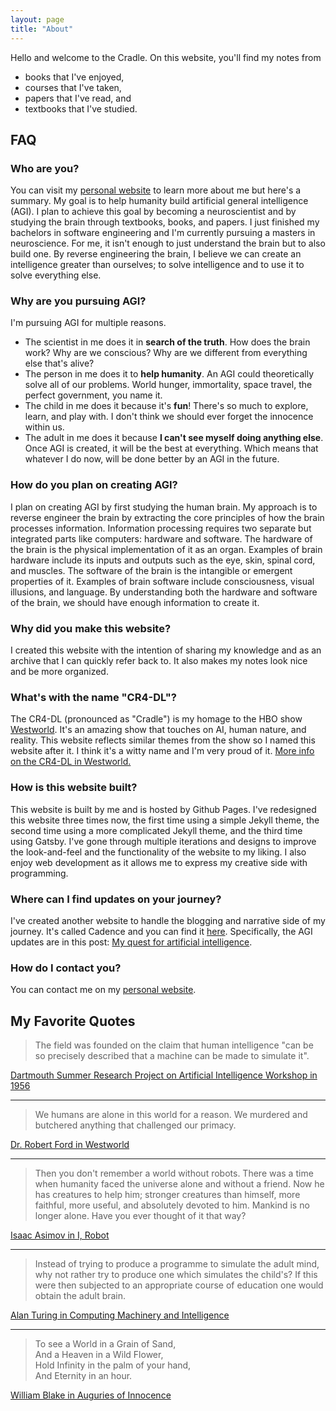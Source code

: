 ```yaml
---
layout: page
title: "About"
---
```


Hello and welcome to the Cradle. On this website, you'll find my notes from

- books that I've enjoyed,
- courses that I've taken,
- papers that I've read, and
- textbooks that I've studied.

## FAQ

### Who are you?

You can visit my [personal website](https://brianpho.com/) to learn more about me but here's a summary. My goal is to help humanity build artificial general intelligence (AGI). I plan to achieve this goal by becoming a neuroscientist and by studying the brain through textbooks, books, and papers. I just finished my bachelors in software engineering and I'm currently pursuing a masters in neuroscience. For me, it isn't enough to just understand the brain but to also build one. By reverse engineering the brain, I believe we can create an intelligence greater than ourselves; to solve intelligence and to use it to solve everything else.

### Why are you pursuing AGI?

I'm pursuing AGI for multiple reasons.

- The scientist in me does it in **search of the truth**. How does the brain work? Why are we conscious? Why are we different from everything else that's alive?
- The person in me does it to **help humanity**. An AGI could theoretically solve all of our problems. World hunger, immortality, space travel, the perfect government, you name it.
- The child in me does it because it's **fun**! There's so much to explore, learn, and play with. I don't think we should ever forget the innocence within us.
- The adult in me does it because **I can't see myself doing anything else**. Once AGI is created, it will be the best at everything. Which means that whatever I do now, will be done better by an AGI in the future.

### How do you plan on creating AGI?

I plan on creating AGI by first studying the human brain. My approach is to reverse engineer the brain by extracting the core principles of how the brain processes information. Information processing requires two separate but integrated parts like computers: hardware and software. The hardware of the brain is the physical implementation of it as an organ. Examples of brain hardware include its inputs and outputs such as the eye, skin, spinal cord, and muscles. The software of the brain is the intangible or emergent properties of it. Examples of brain software include consciousness, visual illusions, and language. By understanding both the hardware and software of the brain, we should have enough information to create it.

### Why did you make this website?

I created this website with the intention of sharing my knowledge and as an archive that I can quickly refer back to. It also makes my notes look nice and be more organized.

### What's with the name "CR4-DL"?

The CR4-DL (pronounced as "Cradle") is my homage to the HBO show [Westworld](https://en.wikipedia.org/wiki/Westworld_(TV_series)). It's an amazing show that touches on AI, human nature, and reality. This website reflects similar themes from the show so I named this website after it. I think it's a witty name and I'm very proud of it. [More info on the CR4-DL in Westworld.](http://westworld.wikia.com/wiki/Cradle)

### How is this website built?

This website is built by me and is hosted by Github Pages. I've redesigned this website three times now, the first time using a simple Jekyll theme, the second time using a more complicated Jekyll theme, and the third time using Gatsby. I've gone through multiple iterations and designs to improve the look-and-feel and the functionality of the website to my liking. I also enjoy web development as it allows me to express my creative side with programming.

### Where can I find updates on your journey?

I've created another website to handle the blogging and narrative side of my journey. It's called Cadence and you can find it [here](https://brianpho.com/Cadence/). Specifically, the AGI updates are in this post: [My quest for artificial intelligence](https://brianpho.com/Cadence/2019/05/09/my-quest-for-artificial-intelligence.html).

### How do I contact you?

You can contact me on my [personal website](https://brianpho.com/HTML/contact.html).

## My Favorite Quotes

> The field was founded on the claim that human intelligence "can be so precisely described that a machine can be made to simulate it".

[Dartmouth Summer Research Project on Artificial Intelligence Workshop in 1956](https://en.wikipedia.org/wiki/Dartmouth_workshop)

---

> We humans are alone in this world for a reason. We murdered and butchered anything that challenged our primacy.

[Dr. Robert Ford in Westworld](https://quotecatalog.com/quotes/tv/westworld/)

---

> Then you don't remember a world without robots. There was a time when humanity faced the universe alone and without a friend. Now he has creatures to help him; stronger creatures than himself, more faithful, more useful, and absolutely devoted to him. Mankind is no longer alone. Have you ever thought of it that way?

[Isaac Asimov in I, Robot](https://www.goodreads.com/book/show/41804.I_Robot)

---

> Instead of trying to produce a programme to simulate the adult mind, why not rather try to produce one which simulates the child's? If this were then subjected to an appropriate course of education one would obtain the adult brain.

[Alan Turing in Computing Machinery and Intelligence](https://www.csee.umbc.edu/courses/471/papers/turing.pdf)

---

> To see a World in a Grain of Sand,  
> And a Heaven in a Wild Flower,  
> Hold Infinity in the palm of your hand,  
> And Eternity in an hour.

[William Blake in Auguries of Innocence](https://www.poetryfoundation.org/poems/43650/auguries-of-innocence)
